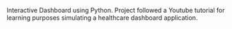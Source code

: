 Interactive Dashboard using Python. Project followed a Youtube tutorial for learning purposes simulating a healthcare dashboard application.
